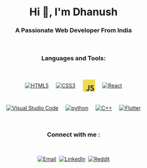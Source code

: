 <h1 align="center">Hi 👋, I'm Dhanush<br></h1>
<h3 align="center">A Passionate Web Developer From India</h3>

<br>
  
<!--[![Typing SVG](https://readme-typing-svg.demolab.com?font=Fira+Code&weight=600&duration=3000&pause=1500&color=4BF70A&random=false&width=450&lines=A+Passionate+Web+Developer+From+India)](https://git.io/typing-svg)-->


<div align="center">

### Languages and Tools:

<br>

[<img align="center" alt="HTML5" width="34px" src="https://cdn-icons-png.flaticon.com/512/174/174854.png" />](https://html.com/) &nbsp; &nbsp;
[<img align="center" alt="CSS3" width="34px" src="https://upload.wikimedia.org/wikipedia/commons/thumb/6/62/CSS3_logo.svg/800px-CSS3_logo.svg.png" />](https://en.wikipedia.org/wiki/CSS) &nbsp; &nbsp;
[<img align="center" alt="JavaScript" width="34px" src="https://raw.githubusercontent.com/devicons/devicon/master/icons/javascript/javascript-original.svg"/>](https://javascript.com/) &nbsp; &nbsp;
[<img align="center" alt="React" width="34px" src="https://user-images.githubusercontent.com/25181517/183897015-94a058a6-b86e-4e42-a37f-bf92061753e5.png"/>](https://www.reactjs.org//) <br><br><br>
[<img align="center" alt="Visual Studio Code" width="34px" src="https://upload.wikimedia.org/wikipedia/commons/thumb/9/9a/Visual_Studio_Code_1.35_icon.svg/2048px-Visual_Studio_Code_1.35_icon.svg.png" />](https://code.visualstudio.com/download) &nbsp; &nbsp; 
[<img align="center" alt="python" width="34px" src="https://user-images.githubusercontent.com/25181517/183423507-c056a6f9-1ba8-4312-a350-19bcbc5a8697.png" />](https://www.python.org/) &nbsp; &nbsp;
[<img align="center" alt="C++" width="34px" src="https://upload.wikimedia.org/wikipedia/commons/thumb/1/18/ISO_C%2B%2B_Logo.svg/1822px-ISO_C%2B%2B_Logo.svg.png"/>](https://www.cplusplus.com/) &nbsp; &nbsp;
[<img align="center" alt="Flutter" width="34px" src="https://user-images.githubusercontent.com/25181517/186150365-da1eccce-6201-487c-8649-45e9e99435fd.png" />](https://flutter.dev/)

  </div>
<br>
<div align="center">
  
### Connect with me :
<br>
<p>
<a href="dhanu25032003@gmail.com"><img src="https://img.shields.io/badge/Email-%23FF0000?style=flat&logo=gmail&logoColor=%23FFFFFF" alt="Email"></a>&nbsp;
<a href="https://www.linkedin.com/in/dhanushraja-s-977a24237/"><img src="https://img.shields.io/badge/LinkedIn-%230077B5.svg?logo=linkedin&amp;logoColor=white" alt="LinkedIn"></a>&nbsp;
<a href="https://www.reddit.com/u/zen-xen/s/sAef3I1Nhc"><img src="https://img.shields.io/badge/Reddit-%23FF4500.svg?logo=Reddit&amp;logoColor=white" alt="Reddit"></a>


  

</p>

</div>

<!--<a href="https://www.hackerrank.com/profile/Dhanushraja0253"><img src="https://img.shields.io/badge/hackkerrank-00C060?logo=hackerrank&logoColor=010203" alt="Hackkerrank"></a> &nbsp;
<a href="https://www.codechef.com/users/srmcse_293"><img src="https://img.shields.io/badge/Codechef-FF6C22?logo=codechef" alt="Codechef"></a>
<a href="https://www.instagram.com/dhanushraja_25/"><img src="https://img.shields.io/badge/Instagram-%235652ca?logo=instagram&logoColor=%23FFFFFF" alt="Instagram" ></a> &nbsp;-->
